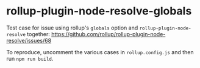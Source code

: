 # rollup-plugin-node-resolve-globals

Test case for issue using rollup's `globals` option and `rollup-plugin-node-resolve` together: https://github.com/rollup/rollup-plugin-node-resolve/issues/68

To reproduce, uncomment the various cases in `rollup.config.js`
and then run `npm run build`.
